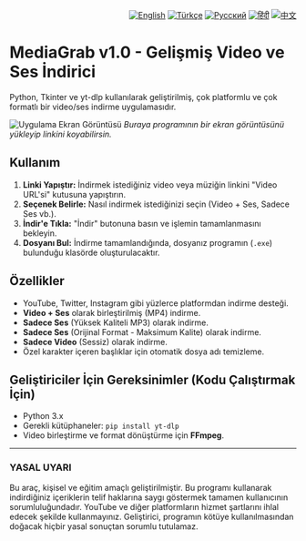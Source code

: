 <p align="right">
<a href="README.md"><img src="https://flagcdn.com/w20/gb.png" alt="English"></a>
<a href="README.tr.md"><img src="https://flagcdn.com/w20/tr.png" alt="Türkçe"></a>
<a href="README.ru.md"><img src="https://flagcdn.com/w20/ru.png" alt="Русский"></a>
<a href="README.hi.md"><img src="https://flagcdn.com/w20/in.png" alt="हिंदी"></a>
<a href="README.zh.md"><img src="https://flagcdn.com/w20/cn.png" alt="中文"></a>
</p>

# MediaGrab v1.0 - Gelişmiş Video ve Ses İndirici

Python, Tkinter ve yt-dlp kullanılarak geliştirilmiş, çok platformlu ve çok formatlı bir video/ses indirme uygulamasıdır.

![Uygulama Ekran Görüntüsü](https://i.imgur.com/your-screenshot-url.png)
_Buraya programının bir ekran görüntüsünü yükleyip linkini koyabilirsin._

## Kullanım

1.  **Linki Yapıştır:** İndirmek istediğiniz video veya müziğin linkini "Video URL'si" kutusuna yapıştırın.
2.  **Seçenek Belirle:** Nasıl indirmek istediğinizi seçin (Video + Ses, Sadece Ses vb.).
3.  **İndir'e Tıkla:** "İndir" butonuna basın ve işlemin tamamlanmasını bekleyin.
4.  **Dosyanı Bul:** İndirme tamamlandığında, dosyanız programın (`.exe`) bulunduğu klasörde oluşturulacaktır.

## Özellikler

-   YouTube, Twitter, Instagram gibi yüzlerce platformdan indirme desteği.
-   **Video + Ses** olarak birleştirilmiş (MP4) indirme.
-   **Sadece Ses** (Yüksek Kaliteli MP3) olarak indirme.
-   **Sadece Ses** (Orijinal Format - Maksimum Kalite) olarak indirme.
-   **Sadece Video** (Sessiz) olarak indirme.
-   Özel karakter içeren başlıklar için otomatik dosya adı temizleme.

## Geliştiriciler İçin Gereksinimler (Kodu Çalıştırmak İçin)

-   Python 3.x
-   Gerekli kütüphaneler: `pip install yt-dlp`
-   Video birleştirme ve format dönüştürme için **FFmpeg**.

---

### YASAL UYARI

Bu araç, kişisel ve eğitim amaçlı geliştirilmiştir. Bu programı kullanarak indirdiğiniz içeriklerin telif haklarına saygı göstermek tamamen kullanıcının sorumluluğundadır. YouTube ve diğer platformların hizmet şartlarını ihlal edecek şekilde kullanmayınız. Geliştirici, programın kötüye kullanılmasından doğacak hiçbir yasal sonuçtan sorumlu tutulamaz.